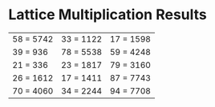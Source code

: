 # Lattice Multiplication Results

|   |   |   |
|---|---|---|
| 58 = 5742 | 33 = 1122 | 17 = 1598 |
| 39 = 936 | 78 = 5538 | 59 = 4248 |
| 21 = 336 | 23 = 1817 | 79 = 3160 |
| 26 = 1612 | 17 = 1411 | 87 = 7743 |
| 70 = 4060 | 34 = 2244 | 94 = 7708 |
